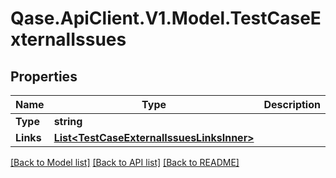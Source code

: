 # Qase.ApiClient.V1.Model.TestCaseExternalIssues

## Properties

Name | Type | Description | Notes
------------ | ------------- | ------------- | -------------
**Type** | **string** |  | 
**Links** | [**List&lt;TestCaseExternalIssuesLinksInner&gt;**](TestCaseExternalIssuesLinksInner.md) |  | 

[[Back to Model list]](../../README.md#documentation-for-models) [[Back to API list]](../../README.md#documentation-for-api-endpoints) [[Back to README]](../../README.md)

